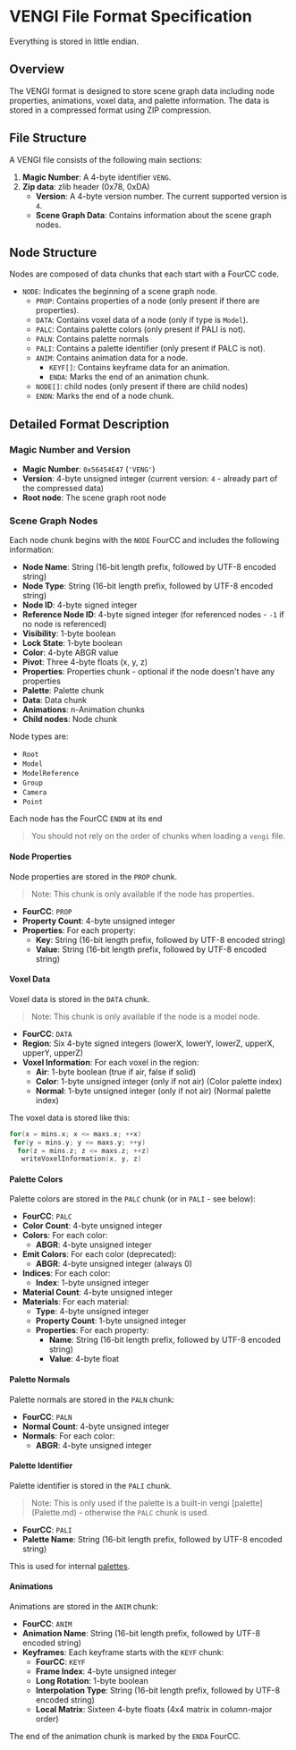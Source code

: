 # VENGI File Format Specification

Everything is stored in little endian.

## Overview

The VENGI format is designed to store scene graph data including node properties, animations, voxel data, and palette information. The data is stored in a compressed format using ZIP compression.

## File Structure

A VENGI file consists of the following main sections:

1. **Magic Number**: A 4-byte identifier `VENG`.
2. **Zip data**: zlib header (0x78, 0xDA)
    * **Version**: A 4-byte version number. The current supported version is `4`.
    * **Scene Graph Data**: Contains information about the scene graph nodes.

## Node Structure

Nodes are composed of data chunks that each start with a FourCC code.

* `NODE`: Indicates the beginning of a scene graph node.
    * `PROP`: Contains properties of a node (only present if there are properties).
    * `DATA`: Contains voxel data of a node (only if type is `Model`).
    * `PALC`: Contains palette colors (only present if PALI is not).
    * `PALN`: Contains palette normals
    * `PALI`: Contains a palette identifier (only present if PALC is not).
    * `ANIM`: Contains animation data for a node.
        * `KEYF[]`: Contains keyframe data for an animation.
        * `ENDA`: Marks the end of an animation chunk.
    * `NODE[]`: child nodes (only present if there are child nodes)
    * `ENDN`: Marks the end of a node chunk.

## Detailed Format Description

### Magic Number and Version

* **Magic Number**: `0x56454E47` (`'VENG'`)
* **Version**: 4-byte unsigned integer (current version: `4` - already part of the compressed data)
* **Root node**: The scene graph root node

### Scene Graph Nodes

Each node chunk begins with the `NODE` FourCC and includes the following information:

* **Node Name**: String (16-bit length prefix, followed by UTF-8 encoded string)
* **Node Type**: String (16-bit length prefix, followed by UTF-8 encoded string)
* **Node ID**: 4-byte signed integer
* **Reference Node ID**: 4-byte signed integer (for referenced nodes - `-1` if no node is referenced)
* **Visibility**: 1-byte boolean
* **Lock State**: 1-byte boolean
* **Color**: 4-byte ABGR value
* **Pivot**: Three 4-byte floats (x, y, z)
* **Properties**: Properties chunk - optional if the node doesn't have any properties
* **Palette**: Palette chunk
* **Data**: Data chunk
* **Animations**: n-Animation chunks
* **Child nodes**: Node chunk

Node types are:

* `Root`
* `Model`
* `ModelReference`
* `Group`
* `Camera`
* `Point`

Each node has the FourCC `ENDN` at its end

> You should not rely on the order of chunks when loading a `vengi` file.

#### Node Properties

Node properties are stored in the `PROP` chunk.

> Note: This chunk is only available if the node has properties.

* **FourCC**: `PROP`
* **Property Count**: 4-byte unsigned integer
* **Properties**: For each property:
    * **Key**: String (16-bit length prefix, followed by UTF-8 encoded string)
    * **Value**: String (16-bit length prefix, followed by UTF-8 encoded string)

#### Voxel Data

Voxel data is stored in the `DATA` chunk.

> Note: This chunk is only available if the node is a model node.

* **FourCC**: `DATA`
* **Region**: Six 4-byte signed integers (lowerX, lowerY, lowerZ, upperX, upperY, upperZ)
* **Voxel Information**: For each voxel in the region:
    * **Air**: 1-byte boolean (true if air, false if solid)
    * **Color**: 1-byte unsigned integer (only if not air) (Color palette index)
    * **Normal**: 1-byte unsigned integer (only if not air) (Normal palette index)

The voxel data is stored like this:

```c
for(x = mins.x; x <= maxs.x; ++x)
 for(y = mins.y; y <= maxs.y; ++y)
  for(z = mins.z; z <= maxs.z; ++z)
   writeVoxelInformation(x, y, z)
```

#### Palette Colors

Palette colors are stored in the `PALC` chunk (or in `PALI` - see below):

* **FourCC**: `PALC`
* **Color Count**: 4-byte unsigned integer
* **Colors**: For each color:
    * **ABGR**: 4-byte unsigned integer
* **Emit Colors**: For each color (deprecated):
    * **ABGR**: 4-byte unsigned integer (always 0)
* **Indices**: For each color:
    * **Index**: 1-byte unsigned integer
* **Material Count**: 4-byte unsigned integer
* **Materials**: For each material:
    * **Type**: 4-byte unsigned integer
    * **Property Count**: 1-byte unsigned integer
    * **Properties**: For each property:
        * **Name**: String (16-bit length prefix, followed by UTF-8 encoded string)
        * **Value**: 4-byte float

#### Palette Normals

Palette normals are stored in the `PALN` chunk:

* **FourCC**: `PALN`
* **Normal Count**: 4-byte unsigned integer
* **Normals**: For each color:
    * **ABGR**: 4-byte unsigned integer

#### Palette Identifier

Palette identifier is stored in the `PALI` chunk.

> Note: This is only used if the palette is a built-in vengi [palette] (Palette.md) - otherwise the `PALC` chunk is used.

* **FourCC**: `PALI`
* **Palette Name**: String (16-bit length prefix, followed by UTF-8 encoded string)

This is used for internal [palettes](Palette.md).

#### Animations

Animations are stored in the `ANIM` chunk:

* **FourCC**: `ANIM`
* **Animation Name**: String (16-bit length prefix, followed by UTF-8 encoded string)
* **Keyframes**: Each keyframe starts with the `KEYF` chunk:
    * **FourCC**: `KEYF`
    * **Frame Index**: 4-byte unsigned integer
    * **Long Rotation**: 1-byte boolean
    * **Interpolation Type**: String (16-bit length prefix, followed by UTF-8 encoded string)
    * **Local Matrix**: Sixteen 4-byte floats (4x4 matrix in column-major order)

The end of the animation chunk is marked by the `ENDA` FourCC.
